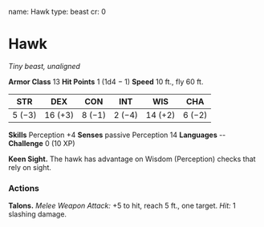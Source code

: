 name: Hawk
type: beast
cr: 0

# Hawk
_Tiny beast, unaligned_

**Armor Class** 13
**Hit Points** 1 (1d4 − 1)
**Speed** 10 ft., fly 60 ft.

| STR     | DEX     | CON     | INT     | WIS     | CHA     |
|---------|---------|---------|---------|---------|---------|
| 5 (−3)  | 16 (+3) | 8 (−1)  | 2 (−4)  | 14 (+2) | 6 (−2)  |

**Skills** Perception +4
**Senses** passive Perception 14
**Languages** --
**Challenge** 0 (10 XP)

**Keen Sight.** The hawk has advantage on Wisdom (Perception) checks that rely on sight.

### Actions
**Talons.** _Melee Weapon Attack:_ +5 to hit, reach 5 ft., one target. _Hit:_ 1 slashing damage.
